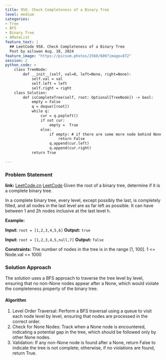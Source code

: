 ```yaml
---
title: 958. Check Completeness of a Binary Tree
level: medium
categories:
- Tree
- BFS
- Binary Tree
- AMateList
feature_text: |
  ## LeetCode 958. Check Completeness of a Binary Tree
  Post by ailswan Aug. 18, 2024
feature_image: "https://picsum.photos/2560/600?image=872"
session: 2
python_code: >
    class TreeNode:
        def __init__(self, val=0, left=None, right=None):
            self.val = val
            self.left = left
            self.right = right
    class Solution:
        def isCompleteTree(self, root: Optional[TreeNode]) -> bool:
            empty = False
            q = deque([root])
            while q:
                cur = q.popleft()
                if not cur:
                    empty =  True
                else:
                    if empty: # if there are some more node behind None,it is not valid
                        return False
                    q.append(cur.left) 
                    q.append(cur.right)       
            return True
 
---
```


### Problem Statement
**link:**
[LeetCode.cn](https://leetcode.cn/problems/check-completeness-of-a-binary-tree/)
[LeetCode](https://leetcode.com/check-completeness-of-a-binary-tree/)
Given the root of a binary tree, determine if it is a complete binary tree.

In a complete binary tree, every level, except possibly the last, is completely filled, and all nodes in the last level are as far left as possible. It can have between 1 and 2h nodes inclusive at the last level h.

**Example:**

**Input:** `root = [1,2,3,4,5,6]`
**Output:** `true`

**Input:** `root = [1,2,3,4,5,null,7]`
**Output:** `false`

**Constraints:**
The number of nodes in the tree is in the range [1, 100].
1 <= Node.val <= 1000
 
### Solution Approach
The solution uses a BFS approach to traverse the tree level by level, ensuring that no non-None nodes appear after a None, which would violate the completeness property of the binary tree.

#### Algorithm
1. Level Order Traversal: Perform a BFS traversal using a queue to visit each node level by level, ensuring that nodes are processed in the correct order.
2. Check for None Nodes: Track when a None node is encountered, indicating a potential gap in the tree, which should be followed only by other None nodes.
3. Validation: If any non-None node is found after a None, return False to indicate the tree is not complete; otherwise, if no violations are found, return True.